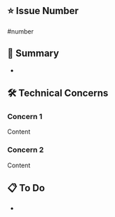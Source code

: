 
## ⭐️ Issue Number

#number

## 🚩 Summary

- 

## 🛠️ Technical Concerns

### Concern 1

Content

### Concern 2

Content

## 📋 To Do

- 
